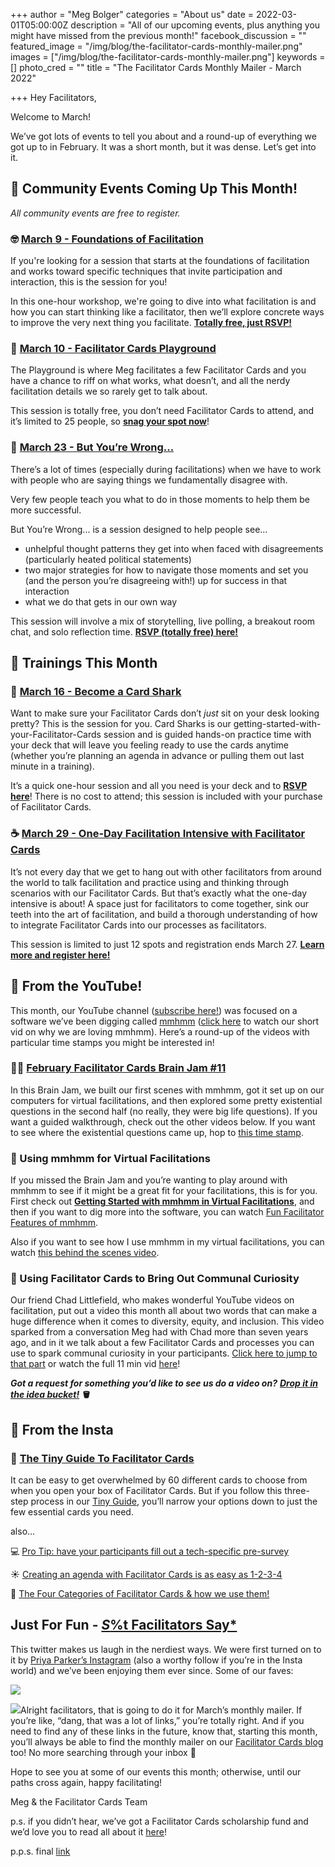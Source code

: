 +++
author = "Meg Bolger"
categories = "About us"
date = 2022-03-01T05:00:00Z
description = "All of our upcoming events, plus anything you might have missed from the previous month!"
facebook_discussion = ""
featured_image = "/img/blog/the-facilitator-cards-monthly-mailer.png"
images = ["/img/blog/the-facilitator-cards-monthly-mailer.png"]
keywords = []
photo_cred = ""
title = "The Facilitator Cards Monthly Mailer - March 2022"

+++
Hey Facilitators,

Welcome to March!

We’ve got lots of events to tell you about and a round-up of everything we got up to in February. It was a short month, but it was dense. Let’s get into it.

## **📆 Community Events Coming Up This Month!**

_All community events are free to register._

### **🤓** [**March 9 - Foundations of Facilitation**](https://lu.ma/foundations)

If you're looking for a session that starts at the foundations of facilitation and works toward specific techniques that invite participation and interaction, this is the session for you!

In this one-hour workshop, we're going to dive into what facilitation is and how you can start thinking like a facilitator, then we’ll explore concrete ways to improve the very next thing you facilitate. [**Totally free, just RSVP!**](https://lu.ma/foundations)

### **🤸** [**March 10 - Facilitator Cards Playground**](https://lu.ma/march-playground)

The Playground is where Meg facilitates a few Facilitator Cards and you have a chance to riff on what works, what doesn’t, and all the nerdy facilitation details we so rarely get to talk about.

This session is totally free, you don’t need Facilitator Cards to attend, and it’s limited to 25 people, so [**snag your spot now**](https://lu.ma/march-playground)!

### **🛑** [**March 23 - But You’re Wrong...**](https://lu.ma/butyourewrong)

There’s a lot of times (especially during facilitations) when we have to work with people who are saying things we fundamentally disagree with.

Very few people teach you what to do in those moments to help them be more successful.

But You’re Wrong... is a session designed to help people see…

* unhelpful thought patterns they get into when faced with disagreements (particularly heated political statements)
* two major strategies for how to navigate those moments and set you (and the person you’re disagreeing with!) up for success in that interaction
* what we do that gets in our own way

This session will involve a mix of storytelling, live polling, a breakout room chat, and solo reflection time. [**RSVP (totally free) here!**](https://lu.ma/butyourewrong)

## **📆 Trainings This Month**

### **🦈** [**March 16 - Become a Card Shark**](https://lu.ma/cardsharks)

Want to make sure your Facilitator Cards don’t _just_ sit on your desk looking pretty? This is the session for you. Card Sharks is our getting-started-with-your-Facilitator-Cards session and is guided hands-on practice time with your deck that will leave you feeling ready to use the cards anytime (whether you’re planning an agenda in advance or pulling them out last minute in a training).

It’s a quick one-hour session and all you need is your deck and to [**RSVP here**](https://lu.ma/cardsharks)! There is no cost to attend; this session is included with your purchase of Facilitator Cards.

### **☕️** [**March 29 - One-Day Facilitation Intensive with Facilitator Cards**](https://lu.ma/marchintensive)

It’s not every day that we get to hang out with other facilitators from around the world to talk facilitation and practice using and thinking through scenarios with our Facilitator Cards. But that’s exactly what the one-day intensive is about! A space just for facilitators to come together, sink our teeth into the art of facilitation, and build a thorough understanding of how to integrate Facilitator Cards into our processes as facilitators.

This session is limited to just 12 spots and registration ends March 27. [**Learn more and register here!**](https://lu.ma/marchintensive)

## **🔴 From the YouTube!**

This month, our YouTube channel ([subscribe here!](https://www.youtube.com/facilitatorcards)) was focused on a software we’ve been digging called [mmhmm](http://mmhmm.app/) ([click here](https://www.youtube.com/watch?v=5LKUv33cUeA) to watch our short vid on why we are loving mmhmm). Here’s a round-up of the videos with particular time stamps you might be interested in!

### **🧑‍💻** [**February Facilitator Cards Brain Jam #11**](https://youtu.be/TiD3RtLf_cE)

In this Brain Jam, we built our first scenes with mmhmm, got it set up on our computers for virtual facilitations, and then explored some pretty existential questions in the second half (no really, they were big life questions). If you want a guided walkthrough, check out the other videos below. If you want to see where the existential questions came up, hop to [this time stamp](https://youtu.be/TiD3RtLf_cE?t=5041).

### **🧱 Using mmhmm for Virtual Facilitations**

If you missed the Brain Jam and you’re wanting to play around with mmhmm to see if it might be a great fit for your facilitations, this is for you. First check out [**Getting Started with mmhmm in Virtual Facilitations**](https://youtu.be/Lx_eP-7fUNE), and then if you want to dig more into the software, you can watch [Fun Facilitator Features of mmhmm](https://youtu.be/AxUxP5Mrf3Q).

Also if you want to see how I use mmhmm in my virtual facilitations, you can watch [this behind the scenes video](https://youtu.be/hz2ePBhVcws).

### **👐 Using Facilitator Cards to Bring Out Communal Curiosity**

Our friend Chad Littlefield, who makes wonderful YouTube videos on facilitation, put out a video this month all about two words that can make a huge difference when it comes to diversity, equity, and inclusion. This video sparked from a conversation Meg had with Chad more than seven years ago, and in it we talk about a few Facilitator Cards and processes you can use to spark communal curiosity in your participants. [Click here to jump to that part](https://youtu.be/cRczWJINyws?t=324) or watch the full 11 min vid [here](https://youtu.be/cRczWJINyws)!

**_Got a request for something you’d like to see us do a video on?_** [**_Drop it in the idea bucket!_**](https://airtable.com/shrZEtzF3D7L7cSUq) **🪣**

## **📸 From the Insta**

### **🐙** [**The Tiny Guide To Facilitator Cards**](https://www.instagram.com/p/CY6rUQHrzbB/)

It can be easy to get overwhelmed by 60 different cards to choose from when you open your box of Facilitator Cards. But if you follow this three-step process in our [Tiny Guide](https://www.instagram.com/p/CY6rUQHrzbB/), you’ll narrow your options down to just the few essential cards you need.

also...

💻 [Pro Tip: have your participants fill out a tech-specific pre-survey](https://www.instagram.com/p/CZwu3jlLufN/)

☀️ [Creating an agenda with Facilitator Cards is as easy as 1-2-3-4](https://www.instagram.com/p/CaAVqK3LBR7/)

🎯 [The Four Categories of Facilitator Cards & how we use them!](https://www.instagram.com/p/CaXe34FrqD2/)

## **Just For Fun -** [_S_%t Facilitators Say*](https://mobile.twitter.com/ShitFacilitator)

This twitter makes us laugh in the nerdiest ways. We were first turned on to it by [Priya Parker’s Instagram](https://www.instagram.com/priyaparker/) (also a worthy follow if you’re in the Insta world) and we’ve been enjoying them ever since. Some of our faves:

![](/img/blog/screen-shot-2022-02-28-at-10-13-22-am.png)

![](/img/blog/screen-shot-2022-02-28-at-10-13-02-am.png)Alright facilitators, that is going to do it for March’s monthly mailer. If you’re like, “dang, that was a lot of links,” you’re totally right. And if you need to find any of these links in the future, know that, starting this month, you’ll always be able to find the monthly mailer on our [Facilitator Cards blog](https://www.facilitator.cards/blog/) too! No more searching through your inbox 🤠

Hope to see you at some of our events this month; otherwise, until our paths cross again, happy facilitating!

Meg & the Facilitator Cards Team

p.s. if you didn’t hear, we’ve got a Facilitator Cards scholarship fund and we’d love you to read all about it [here](https://www.facilitator.cards/blog/deal-me-in/)!

p.p.s. final [link](https://imgur.com/gallery/EMNDZC3)